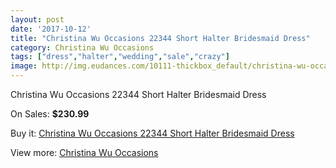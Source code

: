 ```yaml
---
layout: post
date: '2017-10-12'
title: "Christina Wu Occasions 22344 Short Halter Bridesmaid Dress"
category: Christina Wu Occasions
tags: ["dress","halter","wedding","sale","crazy"]
image: http://img.eudances.com/10111-thickbox_default/christina-wu-occasions-22344-short-halter-bridesmaid-dress.jpg
---
```

Christina Wu Occasions 22344 Short Halter Bridesmaid Dress

On Sales: **$230.99**
<a href="https://www.eudances.com/en/christina-wu-occasions/3317-christina-wu-occasions-22344-short-halter-bridesmaid-dress.html"><amp-img layout="responsive" width="600" height="600" src="//img.eudances.com/10111-thickbox_default/christina-wu-occasions-22344-short-halter-bridesmaid-dress.jpg" alt="Christina Wu Occasions 22344 Short Halter Bridesmaid Dress 0" /></a>
<a href="https://www.eudances.com/en/christina-wu-occasions/3317-christina-wu-occasions-22344-short-halter-bridesmaid-dress.html"><amp-img layout="responsive" width="600" height="600" src="//img.eudances.com/10114-thickbox_default/christina-wu-occasions-22344-short-halter-bridesmaid-dress.jpg" alt="Christina Wu Occasions 22344 Short Halter Bridesmaid Dress 1" /></a>
<a href="https://www.eudances.com/en/christina-wu-occasions/3317-christina-wu-occasions-22344-short-halter-bridesmaid-dress.html"><amp-img layout="responsive" width="600" height="600" src="//img.eudances.com/10113-thickbox_default/christina-wu-occasions-22344-short-halter-bridesmaid-dress.jpg" alt="Christina Wu Occasions 22344 Short Halter Bridesmaid Dress 2" /></a>
<a href="https://www.eudances.com/en/christina-wu-occasions/3317-christina-wu-occasions-22344-short-halter-bridesmaid-dress.html"><amp-img layout="responsive" width="600" height="600" src="//img.eudances.com/10112-thickbox_default/christina-wu-occasions-22344-short-halter-bridesmaid-dress.jpg" alt="Christina Wu Occasions 22344 Short Halter Bridesmaid Dress 3" /></a>

Buy it: [Christina Wu Occasions 22344 Short Halter Bridesmaid Dress](https://www.eudances.com/en/christina-wu-occasions/3317-christina-wu-occasions-22344-short-halter-bridesmaid-dress.html "Christina Wu Occasions 22344 Short Halter Bridesmaid Dress")

View more: [Christina Wu Occasions](https://www.eudances.com/en/59-christina-wu-occasions "Christina Wu Occasions")